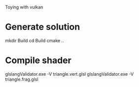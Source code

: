Toying with vulkan

# Generate solution
mkdir Build
cd Build
cmake ..



# Compile shader
glslangValidator.exe -V triangle.vert.glsl
glslangValidator.exe -V triangle.frag.glsl